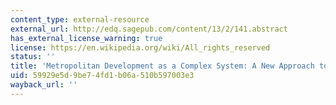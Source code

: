 ```yaml
---
content_type: external-resource
external_url: http://edq.sagepub.com/content/13/2/141.abstract
has_external_license_warning: true
license: https://en.wikipedia.org/wiki/All_rights_reserved
status: ''
title: 'Metropolitan Development as a Complex System: A New Approach to Sustainability'
uid: 59929e5d-9be7-4fd1-b06a-510b597003e3
wayback_url: ''
---
```

